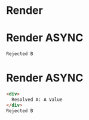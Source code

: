 # Render


# Render ASYNC
```html
Rejected B
```


# Render ASYNC
```html
<div>
  Resolved A: A Value
</div>
Rejected B
```
